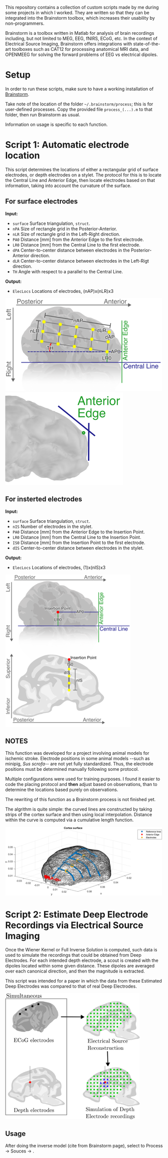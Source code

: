 This repository contains a collection of custom scripts made by me during some projects in which I worked. They are written so that they can be integrated into the Brainstorm toolbox, which increases their usability by non-programmers.

Brainstorm is a toolbox written in Matlab for analysis of brain recordings including, but not limited to MEG, EEG, fNIRS, ECoG, etc. In the context of Electrical Source Imaging, Brainstorm offers integrations with state-of-the-art toolboxes such as CAT12 for processing anatomical MRI data, and OPENMEEG for solving the forward problems of EEG vs electrical dipoles.

# Setup

In order to run these scripts, make sure to have a working installation of [Brainstorm](https://neuroimage.usc.edu/brainstorm/Installation). 

Take note of the location of the folder `~/.brainstorm/process`; this is for user-defined processes. Copy the provided file `process_(...).m` to that folder, then run Brainstorm as usual. 

Information on usage is specific to each function.

# Script 1: Automatic electrode location

This script determines the locations of either a rectangular grid of surface electrodes, or depth electrodes on a stylet. The protocol for this is to locate the Central Line and Anterior Edge, then locate electrodes based on that information, taking into account the curvature of the surface.

## For surface electrodes

**Input:**
-  `surface` Surface triangulation, `struct`.
-  `nPA`  Size of rectangle grid in the Posterior-Anterior.
-  `nLR`  Size of rectangle grid in the Left-Right direction.
-  `PA0`  Distance [mm] from the Anterior Edge to the first electrode.
-  `LR0`  Distance [mm] from the Central Line to the first electrode.
-  `dPA`  Center-to-center distance between electrodes in the Posterior-Anterior direction.
-  `dLR`  Center-to-center distance between electrodes in the Left-Rigt direction.
-  `TH` Angle with respect to a parallel to the Central Line.

**Output:**
- `ElecLocs` Locations of electrodes, (nAP)x(nLR)x3

<img src="script1_ElectrodeLocation/img/diagramGrid1.png" width="500" height="295"> <img src="script1_ElectrodeLocation/img/diagramGrid2.png" width="375" height="295">

## For insterted electrodes

**Input:**
-  `surface` Surface triangulation, `struct`.
-  `nIS`  Number of electrodes in the stylet.
-  `PA0`  Distance [mm] from the Anterior Edge to the Insertion Point.
-  `LR0`  Distance [mm] from the Central Line to the Insertion Point.
-  `IS0`  Distance [mm] from the Insertion Point to the first electrode.
-  `dIS`  Center-to-center distance between electrodes in the stylet.

**Output:**
- `ElecLocs` Locations of electrodes, (1)x(nIS)x3

<img src="script1_ElectrodeLocation/img/diagramStylet1.png" width="400" height="484"> 

## NOTES

This function was developed for a project involving animal models for ischemic stroke. Electrode positions in some animal models --such as minipig, _Sus scrofa_-- are not yet fully standardized. Thus, the electrode positions must be determined manually following some protocol.

Multiple configurations were used for training purposes. I found it easier to code the placing protocol and **then** adjust based on observations, than to determine the locations based purely on observations.

The rewriting of this function as a Brainstorm process is not finished yet.

The algrithm is quite simple: the curved lines are constructed by taking strips of the cortex surface and then using local interpolation. Distance within the curve is computed via a cumulative length function.

<img src="script1_ElectrodeLocation/img/electrodes_lines.png" width="500" height="218">

# Script 2: Estimate Deep Electrode Recordings via Electrical Source Imaging

Once the Wiener Kernel or Full Inverse Solution is computed, such data is used to simulate the recordings that could be obtained from Deep Electrodes.
For each intended depth electrode, a scout is created with the dipoles located within some given distance. These dipoles are averaged over each canonical direction, and then the magnitude is extracted.

This script was intended for a paper in which the data from these Estimated Deep Electrodes was compared to that of real Deep Electrodes.

<img src="script2_EstimateDeepElectrodes/img/basic_idea.png" width="429" height="400">


## Usage

After doing the inverse model (cite from Brainstorm page), select to Process -> Souces -> .
